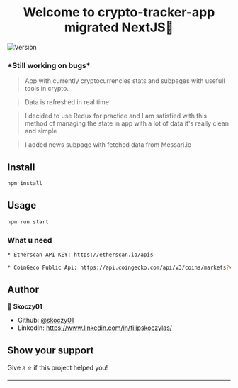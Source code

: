 <h1 align="center">Welcome to crypto-tracker-app migrated NextJS👋</h1>
<p>
  <img alt="Version" src="https://img.shields.io/badge/version-1.1-blue.svg?cacheSeconds=2592000" />
</p>

<h3>*Still working on bugs*</h3>

> App with currently cryptocurrencies stats and subpages with usefull tools in crypto.

> Data is refreshed in real time

> I decided to use Redux for practice and I am satisfied with this method of managing the state in app with a lot of data it's really clean and simple

> I added news subpage with fetched data from Messari.io


<!-- ### ✨ [Demo](https://cryptocurrencies-tracker-app.netlify.app/) -->

## Install

```sh
npm install
```

## Usage

```sh
npm run start
```

### What u need

```sh
* Etherscan API KEY: https://etherscan.io/apis

* CoinGeco Public Api: https://api.coingecko.com/api/v3/coins/markets?vs_currency=usd&order=market_cap_desc&per_page=50&page=1&sparkline=false&price_change_percentage=1h%2C24h%2C7d
```

## Author

👤 **Skoczy01**

- Github: [@skoczy01](https://github.com/skoczy01)
- LinkedIn: https://www.linkedin.com/in/filipskoczylas/

## Show your support

Give a ⭐️ if this project helped you!

---
